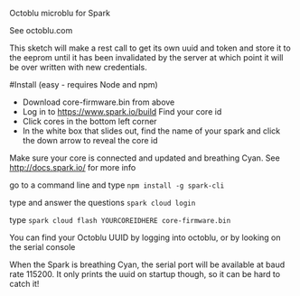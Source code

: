 Octoblu microblu for Spark

See octoblu.com

This sketch will make a rest call to get its own uuid and token and store it to the eeprom until it has been invalidated by the server at which point it will be over written with new credentials.

#Install (easy - requires Node and npm)
* Download core-firmware.bin from above
* Log in to https://www.spark.io/build Find your core id 
* Click cores in the bottom left corner
* In the white box that slides out, find the name of your spark and click the down arrow to reveal the core id

Make sure your core is connected and updated and breathing Cyan. See http://docs.spark.io/ for more info


go to a command line and type 
```npm install -g spark-cli```

type and answer the questions
```spark cloud login```

type 
```spark cloud flash YOURCOREIDHERE core-firmware.bin```


You can find your Octoblu UUID by logging into octoblu, or by looking on the serial console


When the Spark is breathing Cyan, the serial port will be available at baud rate 115200. It only prints the uuid on startup though, so it can be hard to catch it!
